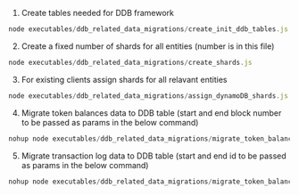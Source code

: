 1. Create tables needed for DDB framework

``` node.js
node executables/ddb_related_data_migrations/create_init_ddb_tables.js
```

2. Create a fixed number of shards for all entities (number is in this file)

``` node.js
node executables/ddb_related_data_migrations/create_shards.js
```

3. For existing clients assign shards for all relavant entities

``` node.js
node executables/ddb_related_data_migrations/assign_dynamoDB_shards.js
```

4. Migrate token balances data to DDB table (start and end block number to be passed as params in the below command)

``` node.js
nohup node executables/ddb_related_data_migrations/migrate_token_balances_data.js 1 100
```

5. Migrate transaction log data to DDB table (start and end id to be passed as params in the below command)
   
``` node.js
nohup node executables/ddb_related_data_migrations/migrate_token_balances_data.js 1 100
```

